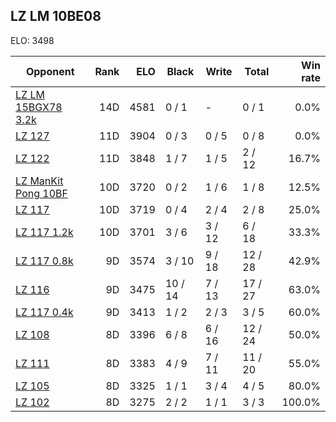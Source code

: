 ## LZ LM 10BE08 ##

ELO: 3498

Opponent | Rank | ELO | Black | Write | Total | Win rate
---------|-----:|----:|-------|-------|-------|-------:
[LZ LM 15BGX78 3.2k](LZ%20LM%2015BGX78%203.2k.md) | 14D | 4581 | 0 / 1 | - | 0 / 1 | 0.0%
[LZ 127](LZ%20127.md) | 11D | 3904 | 0 / 3 | 0 / 5 | 0 / 8 | 0.0%
[LZ 122](LZ%20122.md) | 11D | 3848 | 1 / 7 | 1 / 5 | 2 / 12 | 16.7%
[LZ ManKit Pong 10BF](LZ%20ManKit%20Pong%2010BF.md) | 10D | 3720 | 0 / 2 | 1 / 6 | 1 / 8 | 12.5%
[LZ 117](LZ%20117.md) | 10D | 3719 | 0 / 4 | 2 / 4 | 2 / 8 | 25.0%
[LZ 117 1.2k](LZ%20117%201.2k.md) | 10D | 3701 | 3 / 6 | 3 / 12 | 6 / 18 | 33.3%
[LZ 117 0.8k](LZ%20117%200.8k.md) | 9D | 3574 | 3 / 10 | 9 / 18 | 12 / 28 | 42.9%
[LZ 116](LZ%20116.md) | 9D | 3475 | 10 / 14 | 7 / 13 | 17 / 27 | 63.0%
[LZ 117 0.4k](LZ%20117%200.4k.md) | 9D | 3413 | 1 / 2 | 2 / 3 | 3 / 5 | 60.0%
[LZ 108](LZ%20108.md) | 8D | 3396 | 6 / 8 | 6 / 16 | 12 / 24 | 50.0%
[LZ 111](LZ%20111.md) | 8D | 3383 | 4 / 9 | 7 / 11 | 11 / 20 | 55.0%
[LZ 105](LZ%20105.md) | 8D | 3325 | 1 / 1 | 3 / 4 | 4 / 5 | 80.0%
[LZ 102](LZ%20102.md) | 8D | 3275 | 2 / 2 | 1 / 1 | 3 / 3 | 100.0%
